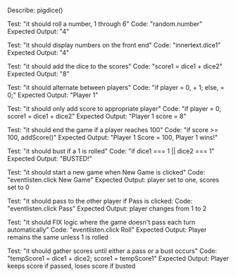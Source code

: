 Describe: pigdice()

Test: "it should roll a number, 1 through 6"
Code: "random.number"
Expected Output: "4"

Test: "it should display numbers on the front end"
Code: "innertext.dice1"
Expected Output: "4"

Test: "it should add the dice to the scores"
Code: "score1 = dice1 + dice2"
Expected Output: "8"

Test: "it should alternate between players"
Code: "if player = 0, + 1; else, = 0;"
Expected Output: "Player 1"

Test: "it should only add score to appropriate player"
Code: "if player = 0, score1 = dice1 + dice2"
Expected Output: "Player 1 score = 8"

Test: "it should end the game if a player reaches 100"
Code: "if score >= 100, addScore()"
Expected Output: "Player 1 Score = 100, Player 1 wins!"

Test: "it should bust if a 1 is rolled"
Code: "if dice1 === 1 || dice2 === 1"
Expected Output: "BUSTED!"

Test: "it should start a new game when New Game is clicked"
Code: "eventlisten.click New Game"
Expected Output: player set to one, scores set to 0

Test: "it should pass to the other player if Pass is clicked:
Code: "eventlisten.click Pass"
Expected Output: player changes from 1 to 2

Test: "it should FIX logic where the game doesn't pass each turn automatically"
Code: "eventlisten.click Roll"
Expected Output: Player remains the same unless 1 is rolled

Test: "it should gather scores until either a pass or a bust occurs"
Code: "tempScore1 = dice1 + dice2; score1 = tempScore1"
Expected Output: Player keeps score if passed, loses score if busted